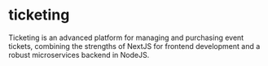 # ticketing
Ticketing is an advanced platform for managing and purchasing event tickets, combining the strengths of NextJS for frontend development and a robust microservices backend in NodeJS.
